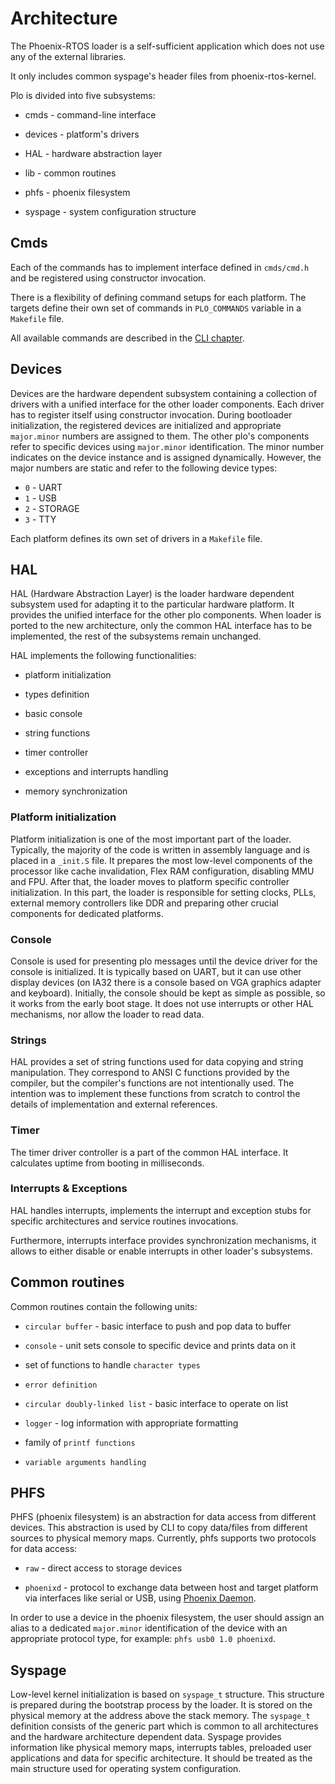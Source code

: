 # Architecture

The Phoenix-RTOS loader is a self-sufficient application which does not use any of the external libraries.

It only includes common syspage's header files from phoenix-rtos-kernel.

Plo is divided into five subsystems:

* cmds - command-line interface

* devices - platform's drivers

* HAL - hardware abstraction layer

* lib - common routines

* phfs - phoenix filesystem

* syspage - system configuration structure

## Cmds

Each of the commands has to implement interface defined in `cmds/cmd.h` and be registered using constructor invocation.

There is a flexibility of defining command setups for each platform. The targets define their own set of commands in
`PLO_COMMANDS` variable in a `Makefile` file.

All available commands are described in the [CLI chapter](cli.md).

## Devices

Devices are the hardware dependent subsystem containing a collection of drivers with a unified interface for the other
loader components. Each driver has to register itself using constructor invocation. During bootloader initialization,
the registered devices are initialized and appropriate `major.minor` numbers are assigned to them. The other plo's
components refer to specific devices using `major.minor` identification. The minor number indicates on the device
instance and is assigned dynamically. However, the major numbers are static and refer to the following device types:

* `0` - UART
* `1` - USB
* `2` - STORAGE
* `3` - TTY

Each platform defines its own set of drivers in a `Makefile` file.

## HAL

HAL (Hardware Abstraction Layer) is the loader hardware dependent subsystem used for adapting it to the particular
 hardware platform. It provides the unified interface for the other plo components.
When loader is ported to the new architecture, only the common HAL interface has to be implemented, the rest of the
subsystems remain unchanged.

HAL implements the following functionalities:

* platform initialization

* types definition

* basic console

* string functions

* timer controller

* exceptions and interrupts handling

* memory synchronization

### Platform initialization

Platform initialization is one of the most important part of the loader. Typically, the majority of the code is
written in assembly language and is placed in a `_init.S` file. It prepares the most low-level components of the
processor like cache invalidation, Flex RAM configuration, disabling MMU and FPU. After that, the loader moves to
platform specific controller initialization. In this part, the loader is responsible for setting clocks,
PLLs, external memory controllers like DDR and preparing other crucial components for dedicated platforms.

### Console

Console is used for presenting plo messages until the device driver for the console is initialized. It is typically
based on UART, but it can use other display devices (on IA32 there is a console based on VGA graphics adapter and
keyboard). Initially, the console should be kept as simple as possible, so it works from the early boot stage. It
does not use interrupts or other HAL mechanisms, nor allow the loader to read data.

### Strings

HAL provides a set of string functions used for data copying and string manipulation. They correspond to ANSI C
functions provided by the compiler, but the compiler's functions are not intentionally used. The intention was to
implement these functions from scratch to control the details of implementation and external references.

### Timer

The timer driver controller is a part of the common HAL interface. It calculates uptime from booting in milliseconds.

### Interrupts & Exceptions

HAL handles interrupts, implements the interrupt and exception stubs for specific architectures and service routines
invocations.

Furthermore, interrupts interface provides synchronization mechanisms, it allows to either disable or enable interrupts
in other loader's subsystems.

## Common routines

Common routines contain the following units:

* `circular buffer` - basic interface to push and pop data to buffer

* `console` - unit sets console to specific device and prints data on it

* set of functions to handle `character types`

* `error definition`

* `circular doubly-linked list` - basic interface to operate on list

* `logger` - log information with appropriate formatting

* family of `printf functions`

* `variable arguments handling`

## PHFS

PHFS (phoenix filesystem) is an abstraction for data access from different devices. This abstraction is used by CLI to
copy data/files from different sources to physical memory maps. Currently, phfs supports two protocols for data access:

* `raw` - direct access to storage devices

* `phoenixd` - protocol to exchange data between host and target platform via interfaces like serial or USB, using
 [Phoenix Daemon](https://github.com/phoenix-rtos/phoenix-rtos-hostutils/tree/master/phoenixd).

In order to use a device in the phoenix filesystem, the user should assign an alias to a dedicated `major.minor`
identification of the device with an appropriate protocol type, for example: `phfs usb0 1.0 phoenixd`.

## Syspage

Low-level kernel initialization is based on `syspage_t` structure. This structure is prepared during the bootstrap
process by the loader. It is stored on the physical memory at the address above the stack memory. The `syspage_t`
definition consists of the generic part which is common to all architectures and the hardware architecture dependent
data. Syspage provides information like physical memory maps, interrupts tables, preloaded user applications and data
for specific architecture. It should be treated as the main structure used for operating system configuration.
